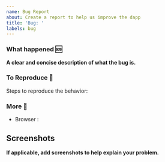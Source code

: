 ```yaml
---
name: Bug Report
about: Create a report to help us improve the dapp
title: 'Bug: '
labels: bug 
---
```


### What happened 🆘
**A clear and concise description of what the bug is.**

### To Reproduce 🔂
Steps to reproduce the behavior:

### More 🔎
- Browser : 

## Screenshots
**If applicable, add screenshots to help explain your problem.**
